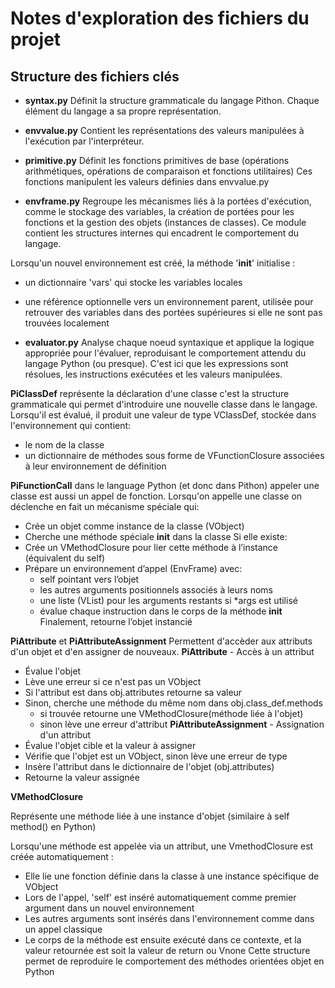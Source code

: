 # Notes d'exploration des fichiers du projet

## Structure des fichiers clés 

- **syntax.py** Définit la structure grammaticale du langage Pithon. 
Chaque élément du langage a sa propre représentation.

- **envvalue.py** Contient les représentations des valeurs manipulées à l'exécution par l'interpréteur.

- **primitive.py** Définit les fonctions primitives de base (opérations arithmétiques, opérations de comparaison et fonctions utilitaires) 
Ces fonctions manipulent les valeurs définies dans envvalue.py

- **envframe.py** Regroupe les mécanismes liés à la portées d'exécution, comme le stockage des variables, 
la création de portées pour les fonctions et la gestion des objets (instances de classes).
Ce module contient les structures internes qui encadrent le comportement du langage.

Lorsqu'un nouvel environnement est créé, la méthode '__init__' initialise : 
- un dictionnaire 'vars' qui stocke les variables locales
- une référence optionnelle vers un environnement parent, utilisée pour retrouver des variables dans des portées supérieures
si elle ne sont pas trouvées localement

- **evaluator.py** Analyse chaque noeud syntaxique et applique la logique appropriée pour l'évaluer,
reproduisant le comportement attendu du langage Python (ou presque). 
C'est ici que les expressions sont résolues, les instructions exécutées et les valeurs manipulées.

**PiClassDef** représente la déclaration d'une classe c'est la structure grammaticale qui permet d'introduire une nouvelle classe dans le langage. Lorsqu'il est évalué, il produit une valeur de type VClassDef, stockée dans l'environnement qui contient: 
- le nom de la classe
- un dictionnaire de méthodes sous forme de VFunctionClosure associées à leur environnement de définition

**PiFunctionCall** dans le language Python (et donc dans Pithon) appeler une classe est aussi un appel de fonction. Lorsqu'on appelle une classe on déclenche en fait un mécanisme spéciale qui:
- Crée un objet comme instance de la classe (VObject)
- Cherche une méthode  spéciale __init__ dans la classe
Si elle existe:
- Crée un VMethodClosure pour lier cette méthode à l’instance (équivalent du self)
- Prépare un environnement d’appel (EnvFrame) avec:
    - self pointant vers l’objet
    - les autres arguments positionnels associés à leurs noms
    - une liste (VList) pour les arguments restants si *args est utilisé
    - évalue chaque instruction dans le corps de la méthode __init__
Finalement, retourne l’objet instancié

**PiAttribute** et **PiAttributeAssignment**
Permettent d'accèder aux attributs d'un objet et d'en assigner de nouveaux.
**PiAttribute** - Accès à un attribut
- Évalue l'objet
- Lève une erreur si ce n'est pas un VObject
- Si l'attribut est dans obj.attributes retourne sa valeur
- Sinon, cherche une méthode du même nom dans obj.class_def.methods
    - si trouvée retourne une VMethodClosure(méthode liée à l'objet)
    - sinon lève une erreur d'attribut
**PiAttributeAssignment** - Assignation d'un attribut
- Évalue l'objet cible et la valeur à assigner
- Vérifie que l'objet est un VObject, sinon lève une erreur de type
- Insère l'attribut dans le dictionnaire de l'objet (obj.attributes)
- Retourne la valeur assignée

**VMethodClosure**

Représente une méthode liée à une instance d'objet (similaire à self method() en Python)

Lorsqu'une méthode est appelée via un attribut, une VmethodClosure est créée automatiquement :
- Elle lie une fonction définie dans la classe à une instance spécifique de VObject
- Lors de l'appel, 'self' est inséré automatiquement comme premier argument dans un nouvel environnement
- Les autres arguments sont insérés dans l'environnement comme dans un appel classique
- Le corps de la méthode est ensuite exécuté dans ce contexte, et la valeur retournée est soit la valeur de return ou Vnone
Cette structure permet de reproduire le comportement des méthodes orientées objet en Python

